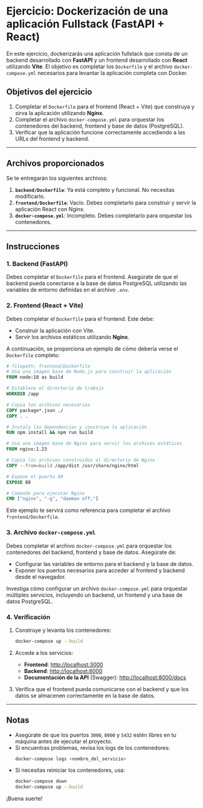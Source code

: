 # Ejercicio: Dockerización de una aplicación Fullstack (FastAPI + React)

En este ejercicio, dockerizarás una aplicación fullstack que consta de un backend desarrollado con **FastAPI** y un frontend desarrollado con **React** utilizando **Vite**. El objetivo es completar los `Dockerfile` y el archivo `docker-compose.yml` necesarios para levantar la aplicación completa con Docker.

## Objetivos del ejercicio

1. Completar el `Dockerfile` para el frontend (React + Vite) que construya y sirva la aplicación utilizando **Nginx**.
2. Completar el archivo `docker-compose.yml` para orquestar los contenedores del backend, frontend y base de datos (PostgreSQL).
3. Verificar que la aplicación funcione correctamente accediendo a las URLs del frontend y backend.

---

## Archivos proporcionados

Se te entregarán los siguientes archivos:

1. **`backend/Dockerfile`**: Ya está completo y funcional. No necesitas modificarlo.
2. **`frontend/Dockerfile`**: Vacío. Debes completarlo para construir y servir la aplicación React con Nginx.
3. **`docker-compose.yml`**: Incompleto. Debes completarlo para orquestar los contenedores.

---

## Instrucciones

### 1. Backend (FastAPI)

Debes completar el `Dockerfile` para el frontend. Asegúrate de que el backend pueda conectarse a la base de datos PostgreSQL utilizando las variables de entorno definidas en el archivo `.env`.

### 2. Frontend (React + Vite)

Debes completar el `Dockerfile` para el frontend. Este debe:
- Construir la aplicación con Vite.
- Servir los archivos estáticos utilizando **Nginx**.

A continuación, se proporciona un ejemplo de cómo debería verse el `Dockerfile` completo:

```dockerfile
# filepath: frontend/Dockerfile
# Usa una imagen base de Node.js para construir la aplicación
FROM node:18 as build

# Establece el directorio de trabajo
WORKDIR /app

# Copia los archivos necesarios
COPY package*.json ./
COPY . .

# Instala las dependencias y construye la aplicación
RUN npm install && npm run build

# Usa una imagen base de Nginx para servir los archivos estáticos
FROM nginx:1.23

# Copia los archivos construidos al directorio de Nginx
COPY --from=build /app/dist /usr/share/nginx/html

# Expone el puerto 80
EXPOSE 80

# Comando para ejecutar Nginx
CMD ["nginx", "-g", "daemon off;"]
```

Este ejemplo te servirá como referencia para completar el archivo `frontend/Dockerfile`.

### 3. Archivo `docker-compose.yml`

Debes completar el archivo `docker-compose.yml` para orquestar los contenedores del backend, frontend y base de datos. Asegúrate de:
- Configurar las variables de entorno para el backend y la base de datos.
- Exponer los puertos necesarios para acceder al frontend y backend desde el navegador.

Investiga cómo configurar un archivo `docker-compose.yml` para orquestar múltiples servicios, incluyendo un backend, un frontend y una base de datos PostgreSQL.

### 4. Verificación

1. Construye y levanta los contenedores:
   ```bash
   docker-compose up --build
   ```

2. Accede a los servicios:
   - **Frontend**: [http://localhost:3000](http://localhost:3000)
   - **Backend**: [http://localhost:8000](http://localhost:8000)
   - **Documentación de la API** (Swagger): [http://localhost:8000/docs](http://localhost:8000/docs)

3. Verifica que el frontend pueda comunicarse con el backend y que los datos se almacenen correctamente en la base de datos.

---

## Notas

- Asegúrate de que los puertos `3000`, `8000` y `5432` estén libres en tu máquina antes de ejecutar el proyecto.
- Si encuentras problemas, revisa los logs de los contenedores:
  ```bash
  docker-compose logs <nombre_del_servicio>
  ```
- Si necesitas reiniciar los contenedores, usa:
  ```bash
  docker-compose down
  docker-compose up --build
  ```

¡Buena suerte!
